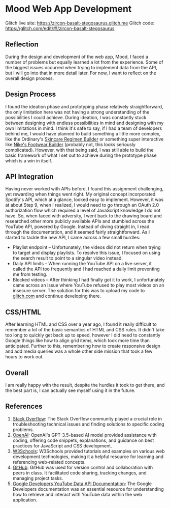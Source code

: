 # Mood Web App Development

Glitch live site: https://zircon-basalt-stegosaurus.glitch.me
Glitch code: https://glitch.com/edit/#!/zircon-basalt-stegosaurus

## Reflection
During the design and development of the web app, Mood, I faced a number of problems but equally learned a lot from the experience. Some of the biggest issues occurred when trying to implement data from the API, but I will go into that in more detail later. For now, I want to reflect on the overall design process.

## Design Process
I found the ideation phase and prototyping phase relatively straightforward, the only limitation here was not having a strong understanding of the possibilities I could achieve. During ideation, I was constantly stuck between designing with endless possibilities in mind and designing with my own limitations in mind. I think it's safe to say, if I had a team of developers behind me, I would have planned to build something a little more complex, like the Ordinary's [Skincare Regimen Builder](https://theordinary.com/en-au/skincare-guides/regimen-guide.html) or something super interactive like [Nike's Footwear Builder](https://www.nike.com/au/react) (probably not, this looks seriously complicated). However, with that being said, I was still able to build the basic framework of what I set out to achieve during the prototype phase which is a win in itself.
## API Integration
Having never worked with APIs before, I found this assignment challenging, yet rewarding when things went right. My original concept incorporated Spotify's API, which at a glance, looked easy to implement. However, it was at about Step 9, when I realized, I would need to go through an OAuth 2.0 authorization flow which required a level of JavaScript knowledge I do not have. So, when faced with adversity, I went back to the drawing board and researched other more publicly available APIs and stumbled across the YouTube API, powered by Google. Instead of diving straight in, I read through the documentation, and it seemed fairly straightforward. As I started to tackle the new API, I came across a few small hurdles:
- Playlist endpoint – Unfortunately, the videos did not return when trying to target and display playlists. To resolve this issue, I focused on using the search result to point to a singular video instead.
- Daily API limits – When running the YouTube API on a live server, it called the API too frequently and I had reached a daily limit preventing me from testing.
- Blocked videos – After thinking I had finally got it to work, I unfortunately came across an issue where YouTube refused to play most videos on an insecure server. The solution for this was to upload my code to [glitch.com](https://glitch.com/) and continue developing there.

## CSS/HTML
After learning HTML and CSS over a year ago, I found it really difficult to remember a lot of the basic semantics of HTML and CSS rules. It didn't take too long to quickly get back up to speed, however I did need to constantly Google things like how to align grid items, which took more time than anticipated. Further to this, remembering how to create responsive design and add media queries was a whole other side mission that took a few hours to work out.

## Overall
I am really happy with the result, despite the hurdles it took to get there, and the best part is, I can actually see myself using it in the future.

## References
1. [Stack Overflow](https://stackoverflow.com/): The Stack Overflow community played a crucial role in troubleshooting technical issues and finding solutions to specific coding problems.
2. [OpenAI](https://openai.com/): OpenAI's GPT-3.5-based AI model provided assistance with coding, offering code snippets, explanations, and guidance on best practices for JavaScript and CSS development.
3. [W3Schools](https://www.w3schools.com/): W3Schools provided tutorials and examples on various web development technologies, making it a helpful resource for learning and referencing web-related concepts.
4. [GitHub](https://github.com/): GitHub was used for version control and collaboration with peers in class. It facilitated code sharing, tracking changes, and managing project tasks.
5. [Google Developers YouTube Data API Documentation](https://developers.google.com/youtube/v3/docs): The Google Developers documentation was an essential resource for understanding how to retrieve and interact with YouTube data within the web application.
